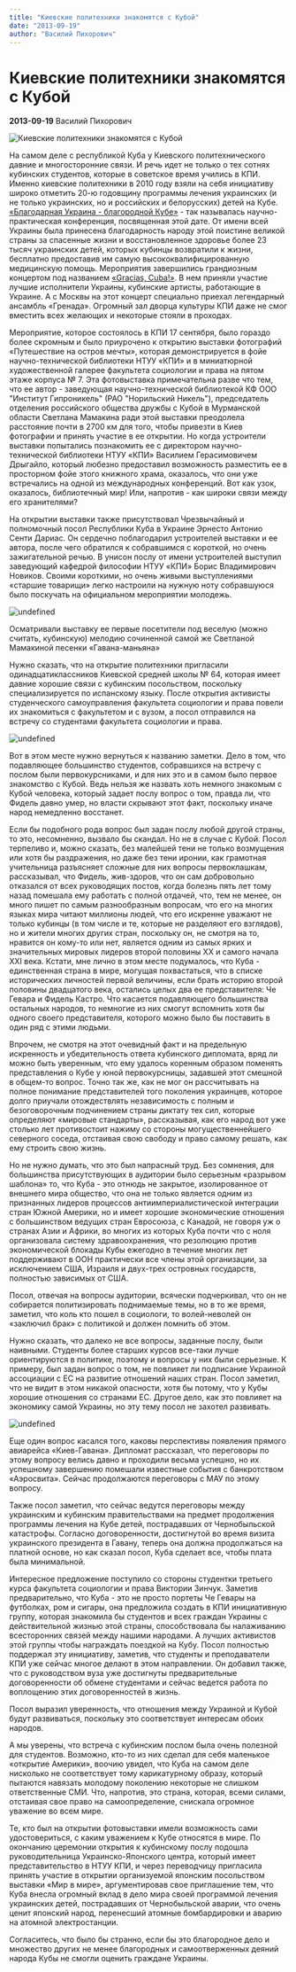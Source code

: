 ```yaml
---
title: "Киевские политехники знакомятся с Кубой"
date: "2013-09-19"
author: "Василий Пихорович"
---
```


# Киевские политехники знакомятся с Кубой

**2013-09-19** Василий Пихорович

![Киевские политехники знакомятся с Кубой](http://img.leprosorium.com/1930626)

На самом деле с республикой Куба у Киевского политехнического давние и многосторонние связи. И речь идет не только о тех сотнях кубинских студентов, которые в советское время учились в КПИ. Именно киевские политехники в 2010 году взяли на себя инициативу широко отметить 20-ю годовщину программы лечения украинских (и не только украинских, но и российских и белорусских) детей на Кубе. [«Благодарная Украина - благородной Кубе»](/2915.md) - так называлась научно-практическая конференция, посвященная этой дате. От имени всей Украины была принесена благодарность народу этой поистине великой страны за спасенные жизни и восстановленное здоровье более 23 тысяч украинских детей, которых кубинцы возвратили к жизни, бесплатно предоставив им самую высококвалифицированную медицинскую помощь. Мероприятия завершились грандиозным концертом под названием [«Gracias, Cuba!»](http://www.youtube.com/watch?v=saLoyF1GE5w). В нем приняли участие лучшие исполнители Украины, кубинские артисты, работающие в Украине. А с Москвы на этот концерт специально приехал легендарный ансамбль «Гренада». Огромный зал дворца культуры КПИ даже не смог вместить всех желающих и некоторые стояли в проходах.

Мероприятие, которое состоялось в КПИ 17 сентября, было гораздо более скромным и было приурочено к открытию выставки фотографий «Путешествие на остров мечты», которая демонстрируется в фойе научно-технической библиотеки НТУУ «КПИ» и в миниатюрной художественной галерее факультета социологии и права на пятом этаже корпуса № 7. Эта фотовыставка примечательна разве что тем, что ее автор - заведующая научно-технической библиотекой КФ ООО "Институт Гипроникель" (РАО "Норильский Никель"), председатель отделения российского общества дружбы с Кубой в Мурманской области Светлана Мамакина ради этой выставки преодолела расстояние почти в 2700 км для того, чтобы привезти в Киев фотографии и принять участие в ее открытии. Но когда устроители выставки попытались познакомить ее с директором научно-технической библиотеки НТУУ «КПИ» Василием Герасимовичем Дрыгайло, который любезно предоставил возможность разместить ее в просторном фойе этого книжного храма, оказалось, что они уже встречались на одной из международных конференций. Вот как узок, оказалось, библиотечный мир! Или, напротив - как широки связи между его хранителями?

На открытии выставки также присутствовал Чрезвычайный и полномочный посол Республики Куба в Украине Эрнесто Антонио Сенти Дариас. Он сердечно поблагодарил устроителей выставки и ее автора, после чего обратился к собравшимся с короткой, но очень зажигательной речью. В унисон послу от имени устроителей выступил заведующий кафедрой философии НТУУ «КПИ» Борис Владимирович Новиков. Своими короткими, но очень живыми выступлениями «старшие товарищи» легко настроили на нужную ноту собравшуюся было поскучать на официальном мероприятии молодежь.

![undefined](http://s018.radikal.ru/i514/1309/9f/ce3d85f901db.jpg)

Осматривали выставку ее первые посетители под веселую (можно считать, кубинскую) мелодию сочиненной самой же Светланой Мамакиной песенки «Гавана-маньяна»

Нужно сказать, что на открытие политехники пригласили одинадцатиклассников Киевской средней школы № 64, которая имеет давние хорошие связи с кубинским посольством, поскольку специализируется по испанскому языку. После открытия активисты студенческого самоуправления факультета социологии и права повели их знакомиться с факультетом и с вузом, а посол отправился на встречу со студентами факультета социологии и права.

![undefined](http://s020.radikal.ru/i722/1309/67/be3b4a8d06a3.jpg)

Вот в этом месте нужно вернуться к названию заметки. Дело в том, что подавляющее большинство студентов, собравшихся на встречу с послом были первокурсниками, и для них это и в самом было первое знакомство с Кубой. Ведь нельзя же назвать хоть немного знакомым с Кубой человека, который задает послу вопрос о том, правда ли, что Фидель давно умер, но власти скрывают этот факт, поскольку иначе народ немедленно восстанет.

Если бы подобного рода вопрос был задан послу любой другой страны, то это, несомненно, вызвало бы скандал. Но не в случае с Кубой. Посол терпеливо и, можно сказать, без малейшей тени не только возмущения или хотя бы раздражения, но даже без тени иронии, как грамотная учительница разъясняет сложные для них вопросы первоклашкам, рассказывал, что Фидель, жив-здоров, что он сам добровольно отказался от всех руководящих постов, когда болезнь пять лет тому назад помешала ему работать с полной отдачей, что, тем не менее, он много пишет по самым разнообразным вопросам, что его на многих языках мира читают миллионы людей, что его искренне уважают не только кубинцы (в том числе и те, которые не разделяют его взглядов), но и жители многих других стран, поскольку он, не смотря на то, нравится он кому-то или нет, является одним из самых ярких и значительных мировых лидеров второй половины ХХ и самого начала ХХІ века. Кстати, мне лично в этом месте подумалось, что Куба - единственная страна в мире, могущая похвастаться, что в списке исторических личностей первой величины, если брать историю второй половины двадцатого века, остались целых два ее представителя: Че Гевара и Фидель Кастро. Что касается подавляющего большинства остальных народов, то немногие из них смогут вспомнить хотя бы одного своего представителя, которого можно было бы поставить в один ряд с этими людьми.

Впрочем, не смотря на этот очевидный факт и на предельную искренность и убедительность ответа кубинского дипломата, вряд ли можно быть уверенным, что ему удалось коренным образом поменять представления о Кубе у юной первокурсницы, задавшей этот смешной в общем-то вопрос. Точно так же, как не мог он рассчитывать на полное понимание представителей того поколения украинцев, которое долго приучали отождествлять независимость с полным и безоговорочным подчинением страны диктату тех сил, которые определяют «мировые стандарты», рассказывая, как его народ вот уже столько лет противостоит нажиму со стороны могущественнейшего северного соседа, отстаивая свою свободу и право самому решать, как ему строить свою жизнь.

Но не нужно думать, что это был напрасный труд. Без сомнения, для большинства присутствующих в аудитории было серьезным «разрывом шаблона» то, что Куба - это отнюдь не закрытое, изолированное от внешнего мира общество, что она не только является одним из признанных лидеров процессов антиимпериалистической интеграции стран Южной Америки, но и имеет хорошие экономические отношения с большинством ведущих стран Евросоюза, с Канадой, не говоря уж о странах Азии и Африки, во многих из которых Куба почти что с ноля организовала систему здравоохранения, что резолюцию против экономической блокады Кубы ежегодно в течение многих лет поддерживают в ООН практически все члены этой организации, за исключением США, Израиля и двух-трех островных государств, полностью зависимых от США.

Посол, отвечая на вопросы аудитории, всячески подчеркивал, что он не собирается политизировать поднимаемые темы, но в то же время, заметил, что коль кто пошел в социологи, то волей-неволей он «заключил брак» с политикой и должен помнить об этом.

Нужно сказать, что далеко не все вопросы, заданные послу, были наивными. Студенты более старших курсов все-таки лучше ориентируются в политике, поэтому и вопросы у них были серьезные. К примеру, был задан вопрос о том, не повлияет ли подписание Украиной ассоциации с ЕС на развитие отношений наших стран. Посол заметил, что не видит в этом никакой опасности, хотя бы потому, что у Кубы хорошие отношения со странами ЕС. Другое дело, как это повлияет на экономику самой Украины, но эту тему посол не захотел развивать.

![undefined](http://img.leprosorium.com/1930640)

Еще один вопрос касался того, каковы перспективы появления прямого авиарейса «Киев-Гавана». Дипломат рассказал, что переговоры по этому вопросу велись давно и проходили весьма успешно, но их успешному завершению помешали известные события с банкротством «Аэросвита». Сейчас продолжаются переговоры с МАУ по этому вопросу.

Также посол заметил, что сейчас ведутся переговоры между украинским и кубинским правительствами на предмет продолжения программы лечения на Кубе детей, пострадавших от Чернобыльской катастрофы. Согласно договоренности, достигнутой во время визита украинского президента в Гавану, теперь она должна продолжаться на платной основе, но как сказал посол, Куба сделает все, чтобы плата была минимальной.

Интересное предложение поступило со стороны студентки третьего курса факультета социологии и права Виктории Зинчук. Заметив предварительно, что Куба - это не просто портеты Че Гевары на футболках, ром и сигары, она предложила создать в КПИ инициативную группу, которая знакомила бы студентов и всех граждан Украины с действительной жизнью этой страны, способствовала бы налаживанию всесторонних связей между нашими народами. А лучших активистов этой группы чтобы награждать поездкой на Кубу. Посол полностью поддержал эту инициативу, заметив, что студенты и преподаватели КПИ уже сейчас многое делают в этом направлении. Он добавил также, что с руководством вуза уже достигнуты предварительные договоренности об обмене студентами и сейчас ведется работа по воплощению этих договоренностей в жизнь.

Посол выразил уверенность, что отношения между Украиной и Кубой будут развиваться, поскольку это соответствует интересам обоих народов.

А мы уверены, что встреча с кубинским послом была очень полезной для студентов. Возможно, кто-то из них сделал для себя маленькое «открытие Америки», воочию увидел, что Куба на самом деле нисколько не соответствует тому карикатурному образу, который пытаются навязать молодому поколению некоторые не слишком ответственные СМИ. Что, напротив, это страна, которая, всеми силами, отстаивая свое право на самоопределение, снискала огромное уважение во всем мире.

Те, кто был на открытии фотовыставки имели возможность сами удостовериться, с каким уважением к Кубе относятся в мире. По окончанию церемонии открытия к кубинскому послу подошла руководительница Украинско-Японского центра, который имеет представительство в НТУУ КПИ, и через переводчицу пригласила принять участие в открытии организуемой японским посольством выставки «Мир в мире», аргументировав свое приглашение тем, что Куба внесла огромный вклад в дело мира своей программой лечения украинских детей, пострадавших от Чернобыльской аварии, что очень ценит японский народ, перенесший атомные бомбардировки и аварию на атомной электростанции.

Согласитесь, что было бы странно, если бы это благородное дело и множество других не менее благородных и самоотверженных деяний народа Кубы не смогли оценить граждане Украины.